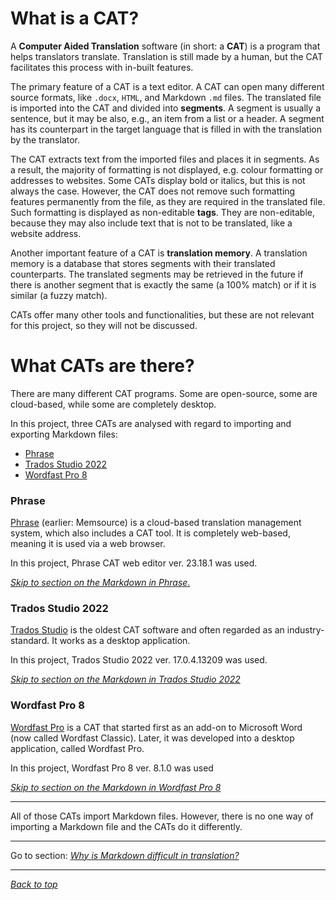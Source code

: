 # What is a CAT?

<!-- Briefly:
- what is a CAT
- how does it work?
	- TMs
- what CATs are covered here
- -->

A **Computer Aided Translation** software (in short: a **CAT**) is a program that helps translators translate. Translation is still made by a human, but the CAT facilitates this process with in-built features.

The primary feature of a CAT is a text editor. A CAT can open many different source formats, like `.docx`, `HTML`, and Markdown `.md` files. The translated file is imported into the CAT and divided into **segments**. A segment is usually a sentence, but it may be also, e.g., an item from a list or a header. A segment has its counterpart in the target language that is filled in with the translation by the translator.

The CAT extracts text from the imported files and places it in segments. As a result, the majority of formatting is not displayed, e.g. colour formatting or addresses to websites. Some CATs display bold or italics, but this is not always the case. However, the CAT does not remove such formatting features permanently from the file, as they are required in the translated file. Such formatting is displayed as non-editable **tags**. They are non-editable, because they may also include text that is not to be translated, like a website address.

Another important feature of a CAT is **translation memory**. A translation memory is a database that stores segments with their translated counterparts. The translated segments may be retrieved in the future if there is another segment that is exactly the same (a 100% match) or if it is similar (a fuzzy match).

CATs offer many other tools and functionalities, but these are not relevant for this project, so they will not be discussed.

# What CATs are there?

There are many different CAT programs. Some are open-source, some are cloud-based, while some are completely desktop.

In this project, three CATs are analysed with regard to importing and exporting Markdown files:
- [Phrase](#phrase)
- [Trados Studio 2022](#trados-studio-2022)
- [Wordfast Pro 8](#wordfast-pro-8)

### Phrase

[Phrase](https://phrase.com/) (earlier: Memsource) is a cloud-based translation management system, which also includes a CAT tool. It is completely web-based, meaning it is used via a web browser.

In this project, Phrase CAT web editor ver. 23.18.1 was used.

[*Skip to section on the Markdown in Phrase*.](phrase-01-settings.md)

### Trados Studio 2022

[Trados Studio](https://www.trados.com/products/trados-studio/whats-new-studio-2022.html) is the oldest CAT software and often regarded as an industry-standard. It works as a desktop application.

In this project, Trados Studio 2022 ver. 17.0.4.13209 was used.

[*Skip to section on the Markdown in Trados Studio 2022*](trados-01-settings.md)

### Wordfast Pro 8

[Wordfast Pro](https://www.wordfast.com/products/wordfast_pro) is a CAT that started first as an add-on to Microsoft Word (now called Wordfast Classic). Later, it was developed into a desktop application, called Wordfast Pro.

In this project, Wordfast Pro 8 ver. 8.1.0 was used

[*Skip to section on the Markdown in Wordfast Pro 8*](wordfast-01-settings.md)

---

All of those CATs import Markdown files. However, there is no one way of importing a Markdown file and the CATs do it differently.

---
Go to section: [*Why is Markdown difficult in translation?*](ref-why-md-difficult.md)

---

[*Back to top*](#what-is-a-cat&#63;)
